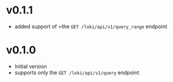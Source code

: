 # v0.1.1

- added support of =the `GET /loki/api/v1/query_range` endpoint

# v0.1.0

- Initial version
- supports only the `GET /loki/api/v1/query` endpoint
